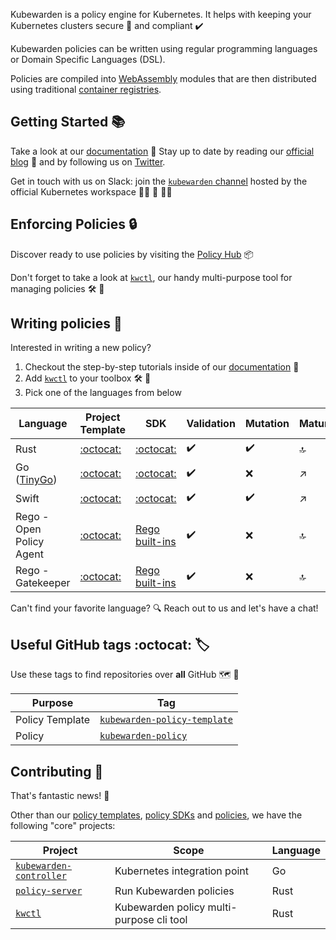 Kubewarden is a policy engine for Kubernetes. It helps with keeping your Kubernetes clusters secure 🔐 and compliant ✔️

Kubewarden policies can be written using regular programming languages or Domain Specific Languages (DSL).

Policies are compiled into [WebAssembly](https://webassembly.org/) modules that are then distributed using traditional [container registries](https://landscape.cncf.io/card-mode?category=container-registry&grouping=category).

## Getting Started 📚

Take a look at our [documentation](https://docs.kubewarden.io) 📖
Stay up to date by reading our [official blog](https://www.kubewarden.io/blog/) 📣 and by following us on [Twitter](https://twitter.com/kubewarden).

Get in touch with us on Slack: join the [`kubewarden` channel](https://kubernetes.slack.com/?redir=%2Fmessages%2Fkubewarden) hosted by the official Kubernetes workspace 👨‍💻 💬 👩‍💻

## Enforcing Policies 🔒

Discover ready to use policies by visiting the [Policy Hub](https://hub.kubewarden.io) 📦

Don't forget to take a look at [`kwctl`](https://github.com/kubewarden/kwctl), our handy multi-purpose tool for managing policies 🛠️ 🧰

## Writing policies 📝

Interested in writing a new policy?
  1. Checkout the step-by-step tutorials inside of our [documentation](https://docs.kubewarden.io) 📖
  1. Add [`kwctl`](https://github.com/kubewarden/kwctl) to your toolbox 🛠️ 🧰
  1. Pick one of the languages from below

| Language | Project Template | SDK | Validation | Mutation | Maturity |
|----------|------------------|-----|------------|----------|----------|
| Rust     | [:octocat:](https://github.com/kubewarden/rust-policy-template) | [:octocat:](https://github.com/kubewarden/policy-sdk-rust) | ✔️ | ✔️ | 🔝 |
| Go ([TinyGo](https://tinygo.org/)) | [:octocat:](https://github.com/kubewarden/go-policy-template) | [:octocat:](https://github.com/kubewarden/policy-sdk-go) | ✔️ | ❌ | ↗️ |
| Swift | [:octocat:](https://github.com/kubewarden/swift-policy-template) | [:octocat:](https://github.com/kubewarden/policy-sdk-swift) | ✔️ | ✔️ | ↗️ |
| Rego - Open Policy Agent | [:octocat:](https://github.com/kubewarden/opa-policy-template) | [Rego built-ins](https://www.openpolicyagent.org/docs/latest/policy-reference/#built-in-functions) | ✔️ | ❌ | 🔝 |
| Rego - Gatekeeper | [:octocat:](https://github.com/kubewarden/gatekeeper-policy-template) | [Rego built-ins](https://www.openpolicyagent.org/docs/latest/policy-reference/#built-in-functions) | ✔️ | ❌ | 🔝 |

Can't find your favorite language? 🔍 Reach out to us and let's have a chat!

## Useful GitHub tags :octocat: 🏷️

Use these tags to find repositories over **all** GitHub 🗺️ 🌌

| Purpose | Tag |
|---------|-----|
| Policy Template | [`kubewarden-policy-template`](https://github.com/topics/kubewarden-policy-template) |
| Policy | [`kubewarden-policy`](https://github.com/topics/kubewarden-policy) |

## Contributing 🙌

That's fantastic news! 🥳

Other than our [policy templates](https://github.com/topics/kubewarden-policy-template), [policy SDKs](https://github.com/topics/kubewarden-policy-sdk) and [policies](https://github.com/topics/kubewarden-policy), we have the following "core" projects:

| Project | Scope | Language |
|---------|---------|--------|
| [`kubewarden-controller`](https://github.com/kubewarden/kubewarden-controller) | Kubernetes integration point| Go |
| [`policy-server`](https://github.com/kubewarden/policy-server) | Run Kubewarden policies | Rust |
| [`kwctl`](https://github.com/kubewarden/kwctl) | Kubewarden policy multi-purpose cli tool | Rust |




